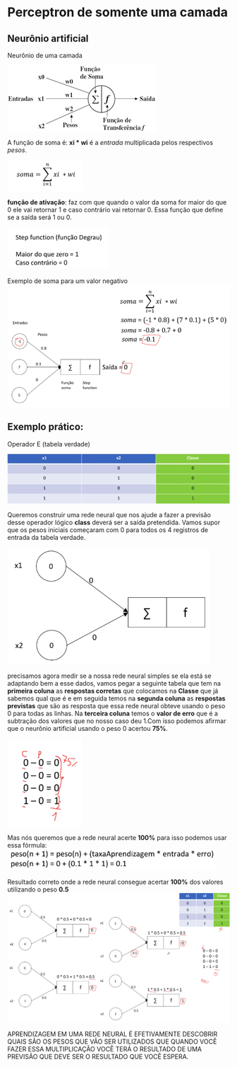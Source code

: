 # Perceptron de somente uma camada

## Neurônio artificial

Neurônio de uma camada

![alt text](../assets/image-1.png)

A função de soma é: **xi \* wi** é a _entrada_ multiplicada pelos respectivos _pesos_.

![alt text](../assets/funcao-soma.png)

**função de ativação**: faz com que quando o valor da soma for maior do que 0 ele vai retornar 1 e caso contrário vai retornar 0.
Essa função que define se a saída será 1 ou 0.

![alt text](../assets/funcao-step.png)

Exemplo de soma para um valor negativo
![alt text](../assets/exemplo-soma.png)

## Exemplo prático:

Operador E (tabela verdade)

![alt text](../assets/tabela-verdade.png)

Queremos construir uma rede neural que nos ajude a fazer a previsão desse operador lógico **class** deverá ser a saída pretendida.
Vamos supor que os pesos iniciais começaram com 0 para todos os 4 registros de entrada da tabela verdade.

![alt text](../assets/ex1-peso-0.png)

precisamos agora medir se a nossa rede neural simples se ela está se adaptando bem a esse dados, vamos pegar a seguinte tabela que tem na **primeira coluna** as **respostas corretas** que colocamos na **Classe** que já sabemos qual que é
e em seguida temos na **segunda coluna** as **respostas previstas** que são as resposta que essa rede neural obteve usando o peso 0 para todas as linhas. Na **terceira coluna** temos o **valor de erro** que é a subtração dos valores que no nosso caso deu 1.Com isso podemos afirmar que o neurônio artificial usando o peso 0 acertou **75%**.

![alt text](../assets/ex1-valores.png)

Mas nós queremos que a rede neural acerte **100%** para isso podemos usar essa fórmula:
![alt text](../assets/ex1-formula.png)

Resultado correto onde a rede neural consegue acertar **100%** dos valores utilizando o peso **0.5**
![alt text](../assets/ex1-resultado.png)

APRENDIZAGEM EM UMA REDE NEURAL É EFETIVAMENTE DESCOBRIR QUAIS SÃO OS PESOS QUE VÃO SER UTILIZADOS QUE QUANDO VOCÊ FAZER ESSA MULTIPLICAÇÃO VOCÊ TERÁ O RESULTADO DE UMA PREVISÃO QUE DEVE SER O RESULTADO QUE VOCÊ ESPERA.
